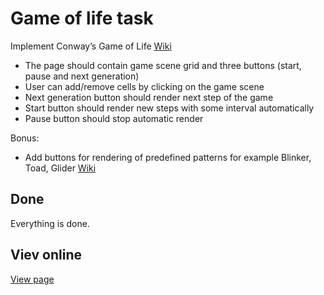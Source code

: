 # Game of life task 

 Implement Conway’s Game of Life [Wiki](https://en.wikipedia.org/wiki/Conway%27s_Game_of_Life)
- The page should contain game scene grid and three buttons (start, pause and next generation)
- User can add/remove cells by clicking on the game scene
- Next generation button should render next step of the game
- Start button should render new steps with some interval automatically
- Pause button should stop automatic render

Bonus:
- Add buttons for rendering of predefined patterns for example Blinker, Toad, Glider [Wiki](https://en.wikipedia.org/wiki/Conway%27s_Game_of_Life#Examples_of_patterns)

## Done
Everything is done.

## Viev online

[View page](https://olehmaksym.github.io/GameOfLife/)